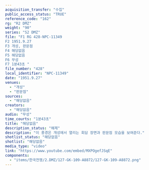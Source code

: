 ```yaml
---
acquisition_transfer: "수집"
public_access_status: "TRUE"
reference_code: "162"
rg: "R2 DMZ"
weight: "90"
series: "S2 DMZ"
file: "F1 RG 428-NPC-11349
F2 1951.9.27
F3 개성, 판문점 
F4 해당없음
F5 해당없음 
F6 무성 
F7 1분43초 "
file_number: "428"
local_identifier: "NPC-11349"
date: "1951.9.27"
venues: 
  - "개성"
  - "판문점"
sources: 
  - "해당없음"
creators: 
  - "해당없음"
audio: "무성"
time_courts: "1분43초"
title: "해당없음"
description_status: "해제"
description: "이 풍경은 개성에서 열리는 회담 장면과 판문점 모습을 보여준다."
shotlist_status: "해당없음"
shotlist: "해당없음"
media_type: "video"
link: "https://www.youtube.com/embed/MXPOgefJSqE"
components: 
  - "items/한국전쟁/2.DMZ/127-GK-109-A8872/127-GK-109-A8872.png"
---
```

